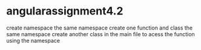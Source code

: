 # angularassignment4.2
create namespace
the same namespace create one function and class
the same namespace create another class
in the main file to acess the function using the namespace
